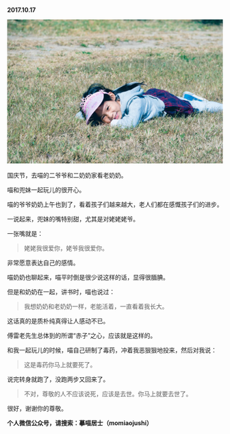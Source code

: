 
          
            
**2017.10.17**



![](img/51001-1b3ce7a5d2416629.jpg)




国庆节，去喵的二爷爷和二奶奶家看老奶奶。

喵和兜妹一起玩儿的很开心。

喵的爷爷奶奶上午也到了，看着孩子们越来越大，老人们都在感慨孩子们的进步。

一说起来，兜妹的嘴特别甜，尤其是对姥姥姥爷。

一张嘴就是：
>姥姥我很爱你，姥爷我很爱你。



非常愿意表达自己的感情。

喵奶奶也聊起来，喵平时倒是很少说这样的话，显得很腼腆。

但是和奶奶在一起，讲书时，喵也说过：
>我想奶奶和老奶奶一样，老能活着，一直看着我长大。



这话真的是质朴纯真得让人感动不已。

傅雷老先生总体到的所谓“赤子”之心，应该就是这样的。

和我一起玩儿的时候，喵自己研制了毒药，冲着我恶狠狠地投来，然后对我说：
>这是毒药你马上就要死了。



说完转身就跑了，没跑两步又回来了。
>不对，尊敬的人不应该说死，应该是去世。你马上就要去世了。



很好，谢谢你的尊敬。


**个人微信公众号，请搜索：摹喵居士（momiaojushi）**

          
        